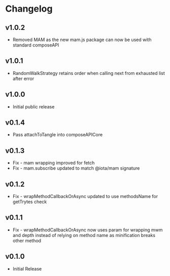 # Changelog

## v1.0.2

* Removed MAM as the new mam.js package can now be used with standard composeAPI

## v1.0.1

* RandomWalkStrategy retains order when calling next from exhausted list after error

## v1.0.0

* Initial public release

## v0.1.4

* Pass attachToTangle into composeAPICore

## v0.1.3

* Fix - mam wrapping improved for fetch
* Fix - mam.subscribe updated to match @iota/mam signature

## v0.1.2

* Fix - wrapMethodCallbackOrAsync updated to use methodsName for getTrytes check

## v0.1.1

* Fix - wrapMethodCallbackOrAsync now uses param for wrapping mwm and depth instead of relying on method name as minification breaks other method

## v0.1.0

* Initial Release
